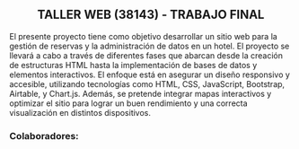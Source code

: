 <h2 align="Center">TALLER WEB (38143) - TRABAJO FINAL</h2>
<p></p>El presente proyecto tiene como objetivo desarrollar un sitio web para la gestión de reservas y la administración de datos en un hotel. El proyecto se llevará a cabo a través de diferentes fases que abarcan desde la creación de estructuras HTML hasta la implementación de bases de datos y elementos interactivos. El enfoque está en asegurar un diseño responsivo y accesible, utilizando tecnologías como HTML, CSS, JavaScript, Bootstrap, Airtable, y Chart.js. Además, se pretende integrar mapas interactivos y optimizar el sitio para lograr un buen rendimiento y una correcta visualización en distintos dispositivos.</p>
<h3>Colaboradores:</h3>


